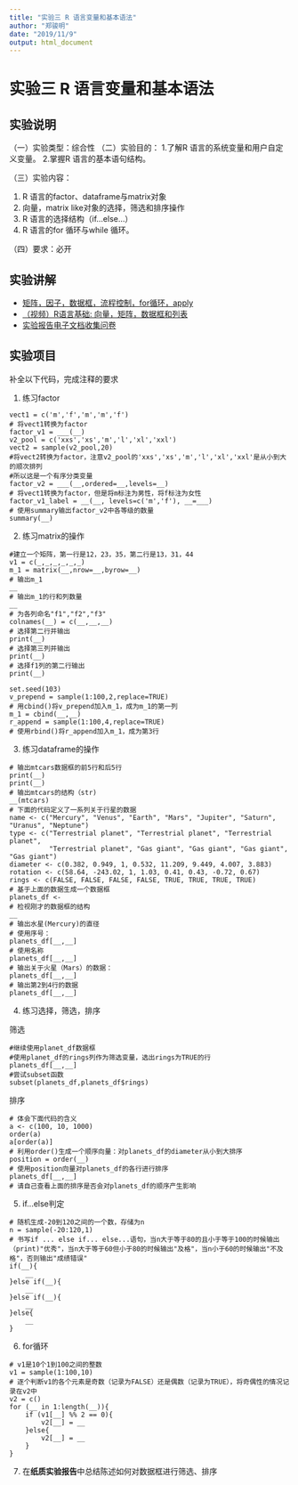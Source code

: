 ```yaml
---
title: "实验三 R 语言变量和基本语法"
author: "郑骏明"
date: "2019/11/9"
output: html_document
---
```


# 实验三 R 语言变量和基本语法

## 实验说明

（一）实验类型：综合性
（二）实验目的：
1.了解R 语言的系统变量和用户自定义变量。
2.掌握R 语言的基本语句结构。

（三）实验内容：

1. R 语言的factor、dataframe与matrix对象
2. 向量，matrix like对象的选择，筛选和排序操作
3. R 语言的选择结构（if…else…）
4. R 语言的for 循环与while 循环。

（四）要求：必开

## 实验讲解

- [矩阵，因子，数据框，流程控制，for循环，apply](../lect01/lect_notes.pdf)
- [（视频）R语言基础: 向量，矩阵，数据框和列表](https://www.bilibili.com/video/av74098925)
- [实验报告电子文档收集问卷](https://www.wjx.cn/jq/50439722.aspx)

## 实验项目

补全以下代码，完成注释的要求

1. 练习factor

```{r}
vect1 = c('m','f','m','m','f')
# 将vect1转换为factor
factor_v1 = ___(__)
v2_pool = c('xxs','xs','m','l','xl','xxl')
vect2 = sample(v2_pool,20)
#将vect2转换为factor，注意v2_pool的'xxs','xs','m','l','xl','xxl'是从小到大的顺次排列
#所以这是一个有序分类变量
factor_v2 = ___(__,ordered=__,levels=__)
# 将vect1转换为factor，但是将m标注为男性，将f标注为女性
factor_v1_label = __(__, levels=c('m','f'), __=___)
# 使用summary输出factor_v2中各等级的数量
summary(__)
```
2. 练习matrix的操作

```{r}
#建立一个矩阵，第一行是12，23，35，第二行是13，31，44
v1 = c(_,_,_,_,_,_)
m_1 = matrix(__,nrow=__,byrow=__)
# 输出m_1
__
# 输出m_1的行和列数量
__
# 为各列命名"f1","f2","f3"
colnames(__) = c(__,__,__)
# 选择第二行并输出
print(__)
# 选择第三列并输出
print(__)
# 选择f1列的第二行输出
print(__)

set.seed(103)
v_prepend = sample(1:100,2,replace=TRUE)
# 用cbind()将v_prepend加入m_1，成为m_1的第一列
m_1 = cbind(__,__)
r_append = sample(1:100,4,replace=TRUE)
# 使用rbind()将r_append加入m_1，成为第3行
```

3. 练习dataframe的操作

```{r}
# 输出mtcars数据框的前5行和后5行
print(__)
print(__)
# 输出mtcars的结构（str)
__(mtcars)
# 下面的代码定义了一系列关于行星的数据
name <- c("Mercury", "Venus", "Earth", "Mars", "Jupiter", "Saturn", "Uranus", "Neptune")
type <- c("Terrestrial planet", "Terrestrial planet", "Terrestrial planet", 
          "Terrestrial planet", "Gas giant", "Gas giant", "Gas giant", "Gas giant")
diameter <- c(0.382, 0.949, 1, 0.532, 11.209, 9.449, 4.007, 3.883)
rotation <- c(58.64, -243.02, 1, 1.03, 0.41, 0.43, -0.72, 0.67)
rings <- c(FALSE, FALSE, FALSE, FALSE, TRUE, TRUE, TRUE, TRUE)
# 基于上面的数据生成一个数据框
planets_df <-
# 检视刚才的数据框的结构
__
# 输出水星(Mercury)的直径
# 使用序号：
planets_df[__,__]
# 使用名称
planets_df[__,__]
# 输出关于火星（Mars）的数据：
planets_df[__,__]
# 输出第2到4行的数据
planets_df[__,__]
```

4. 练习选择，筛选，排序

筛选

```{r}
#继续使用planet_df数据框
#使用planet_df的rings列作为筛选变量，选出rings为TRUE的行
planets_df[__,__]
#尝试subset函数
subset(planets_df,planets_df$rings)
```

排序

```{r}
# 体会下面代码的含义
a <- c(100, 10, 1000)
order(a)
a[order(a)]
# 利用order()生成一个顺序向量：对planets_df的diameter从小到大排序
position = order(__)
# 使用position向量对planets_df的各行进行排序
planets_df[__,__]
# 请自己查看上面的排序是否会对planets_df的顺序产生影响
```

5. if...else判定

```{r}
# 随机生成-20到120之间的一个数，存储为n
n = sample(-20:120,1)
# 书写if ... else if... else...语句，当n大于等于80的且小于等于100的时候输出（print)"优秀"，当n大于等于60但小于80的时候输出"及格"，当n小于60的时候输出"不及格"，否则输出"成绩错误"
if(__){
    __
}else if(__){
    __
}else if(__){
    __
}else{
    __
}
```

6. for循环

```{r}
# v1是10个1到100之间的整数
v1 = sample(1:100,10)
# 逐个判断v1的各个元素是奇数（记录为FALSE）还是偶数（记录为TRUE），将奇偶性的情况记录在v2中
v2 = c()
for (__ in 1:length(__)){
    if (v1[__] %% 2 == 0){
        v2[__] = __
    }else{
        v2[__] = __
    }
}
```

7. 在**纸质实验报告**中总结陈述如何对数据框进行筛选、排序
